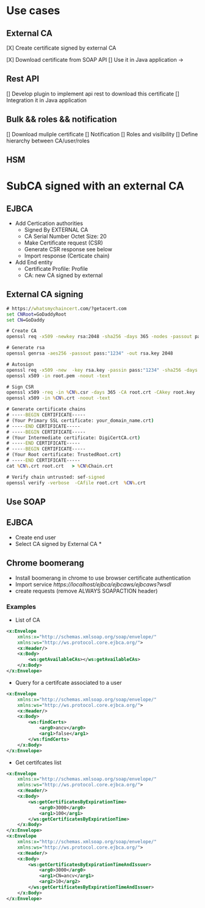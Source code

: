 # Use cases

## External CA

[X] Create certificate signed by external CA

[X] Download certificate from SOAP API
[] Use it in Java application ->

## Rest API

[] Develop plugin to implement api rest to download this certificate
[] Integration it in Java application

## Bulk && roles && notification

[] Download muliple certificate
[] Notification
[] Roles and visilbility
[] Define hierarchy between CA/user/roles

## HSM

# SubCA signed with an external CA

## EJBCA

* Add Certication authorities
  * Signed By EXTERNAL CA	
  * CA Serial Number Octet Size: 20
  * Make Certificate request (CSR)
  * Generate CSR response see below
  * Import response (Certicate chain)
* Add End entity
  * Certificate Profile: Profile
  * CA: new CA signed by external

## External CA signing

``` cmd
# https://whatsmychaincert.com/?getacert.com
set CNRoot=GoDaddyRoot
set CN=GoDaddy

# Create CA
openssl req -x509 -newkey rsa:2048 -sha256 -days 365 -nodes -passout pass:"1234" -keyout root.key -out root.crt -subj "/CN=%CNRoot%" 

# Generate rsa
openssl genrsa -aes256 -passout pass:"1234" -out rsa.key 2048

# Autosign
openssl req -x509 -new  -key rsa.key -passin pass:"1234" -sha256 -days 365 -out root.pem -nodes -subj "/CN=%CNRoot%"
openssl x509 -in root.pem -noout -text 

# Sign CSR
openssl x509 -req -in %CN%.csr -days 365 -CA root.crt -CAkey root.key  -CAcreateserial -out %CN%.crt -extensions "usr_cert"
openssl x509 -in %CN%.crt -noout -text

# Generate certificate chains
# -----BEGIN CERTIFICATE-----
# (Your Primary SSL certificate: your_domain_name.crt)
# -----END CERTIFICATE-----
# -----BEGIN CERTIFICATE-----
# (Your Intermediate certificate: DigiCertCA.crt)
# -----END CERTIFICATE-----
# -----BEGIN CERTIFICATE-----
# (Your Root certificate: TrustedRoot.crt)
# -----END CERTIFICATE-----
cat %CN%.crt root.crt   > %CN%Chain.crt

# Verify chain untrusted: sef-signed 
openssl verify -verbose  -CAfile root.crt  %CN%.crt
```

##  Use SOAP

## EJBCA

* Create end user
* Select CA signed by External CA
  * 

## Chrome boomerang

* Install boomerang in chrome to use browser certificate authentication
* Import service *https://localhost/ejbca/ejbcaws/ejbcaws?wsdl*
* create requests (remove ALWAYS SOAPACTION header)


### Examples

* List of CA
```xml
<x:Envelope
    xmlns:x="http://schemas.xmlsoap.org/soap/envelope/"
    xmlns:ws="http://ws.protocol.core.ejbca.org/">
    <x:Header/>
    <x:Body>
        <ws:getAvailableCAs></ws:getAvailableCAs>
    </x:Body>
</x:Envelope>
```

* Query for a certifcate associated to a user
```xml
<x:Envelope
    xmlns:x="http://schemas.xmlsoap.org/soap/envelope/"
    xmlns:ws="http://ws.protocol.core.ejbca.org/">
    <x:Header/>
    <x:Body>
        <ws:findCerts>
            <arg0>ancv</arg0>
            <arg1>false</arg1>
        </ws:findCerts>
    </x:Body>
</x:Envelope>
```

* Get certifcates list
```xml
<x:Envelope
    xmlns:x="http://schemas.xmlsoap.org/soap/envelope/"
    xmlns:ws="http://ws.protocol.core.ejbca.org/">
    <x:Header/>
    <x:Body>
        <ws:getCertificatesByExpirationTime>
            <arg0>3000</arg0>
            <arg1>100</arg1>
        </ws:getCertificatesByExpirationTime>
    </x:Body>
</x:Envelope>
<x:Envelope
    xmlns:x="http://schemas.xmlsoap.org/soap/envelope/"
    xmlns:ws="http://ws.protocol.core.ejbca.org/">
    <x:Header/>
    <x:Body>
        <ws:getCertificatesByExpirationTimeAndIssuer>
            <arg0>3000</arg0>
            <arg1>CN=ancv</arg1>
            <arg2>10</arg2>
        </ws:getCertificatesByExpirationTimeAndIssuer>
    </x:Body>
</x:Envelope>
```
